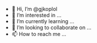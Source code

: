 - 👋 Hi, I’m @gjkoplol
- 👀 I’m interested in ...
- 🌱 I’m currently learning ...
- 💞️ I’m looking to collaborate on ...
- 📫 How to reach me ...

<!---
gjkoplol/gjkoplol is a ✨ special ✨ repository because its `README.md` (this file) appears on your GitHub profile.
You can click the Preview link to take a look at your changes.
--->
